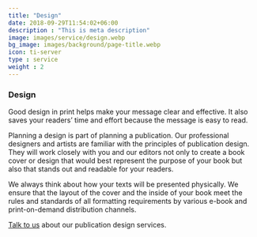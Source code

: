 ```yaml
---
title: "Design"
date: 2018-09-29T11:54:02+06:00
description : "This is meta description"
image: images/service/design.webp
bg_image: images/background/page-title.webp
icon: ti-server
type : service
weight : 2
---
```


### Design

Good design in print helps make your message clear and effective. It also saves your readers’ time and effort because the message is easy to read.

Planning a design is part of planning a publication. Our professional designers and artists are familiar with the principles of publication design. They will work closely with you and our editors not only to create a book cover or design that would best represent the purpose of your book but also that stands out and readable for your readers.

We always think about how your texts will be presented physically. We ensure that the layout of the cover and the inside of your book meet the rules and standards of all formatting requirements by various e-book and print-on-demand distribution channels.

[Talk to us](/contact) about our publication design services.